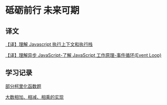 # 砥砺前行 未来可期
## 译文
[【译】理解 Javascript 执行上下文和执行栈](https://github.com/H246802/blogs/issues/1)

[【译】理解异步 JavaScript-了解 JavaScript 工作原理-事件循环(Event Loop)](https://github.com/H246802/blogs/issues/4)

## 学习记录

[部分柯里化函数题](https://github.com/H246802/blogs/issues/2)

[大数相加、相减、相乘的实现](https://github.com/H246802/blogs/issues/5)
